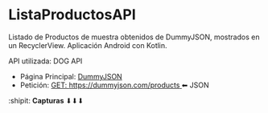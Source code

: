 # ListaProductosAPI
Listado de Productos de muestra obtenidos de DummyJSON, mostrados en un RecyclerView. Aplicación Android con Kotlin.

API utilizada: DOG API
-  Página Principal: [DummyJSON](https://dummyjson.com/)
-  Petición: [GET: https://dummyjson.com/products ](https://dummyjson.com/products) ⬅ JSON

:shipit: **Capturas** ⬇⬇⬇
